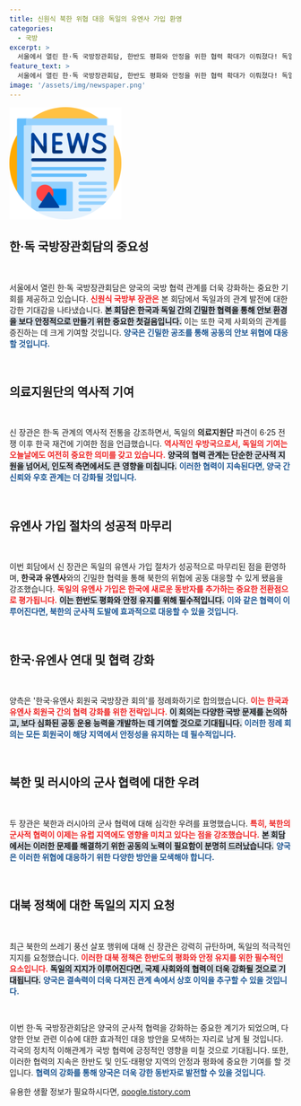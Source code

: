 ```yaml
---
title: 신원식 북한 위협 대응 독일의 유엔사 가입 환영
categories:
  - 국방
excerpt: >
  서울에서 열린 한·독 국방장관회담, 한반도 평화와 안정을 위한 협력 확대가 이뤄졌다! 독일 유엔사 가입으로 새로운 동반자가 생기고, 북한과 러시아의 군사 협력에 대한 우려도 강조됐다. 두 나라의 국방·방산 협력이 더욱 강화될 전망!
feature_text: >
  서울에서 열린 한·독 국방장관회담, 한반도 평화와 안정을 위한 협력 확대가 이뤄졌다! 독일 유엔사 가입으로 새로운 동반자가 생기고, 북한과 러시아의 군사 협력에 대한 우려도 강조됐다. 두 나라의 국방·방산 협력이 더욱 강화될 전망!
image: '/assets/img/newspaper.png'
---
```


<p><img src="/assets/img/newspaper.png" alt="kimp 속보" /></p>

<h2 data-ke-size="size26">한·독 국방장관회담의 중요성</h2>

<p data-ke-size="size16">&nbsp;</p>

<p>서울에서 열린 한·독 국방장관회담은 양국의 국방 협력 관계를 더욱 강화하는 중요한 기회를 제공하고 있습니다. <b><span style="color: #ee2323;">신원식 국방부 장관은</span></b> 본 회담에서 독일과의 관계 발전에 대한 강한 기대감을 나타냈습니다. <b><span style="background-color: #21538527;">본 회담은 한국과 독일 간의 긴밀한 협력을 통해 안보 환경을 보다 안정적으로 만들기 위한 중요한 첫걸음입니다.</span></b> 이는 또한 국제 사회와의 관계를 증진하는 데 크게 기여할 것입니다. <b><span style="color: #1a5490;">양국은 긴밀한 공조를 통해 공동의 안보 위협에 대응할 것입니다.</span></b></p>

<p data-ke-size="size16">&nbsp;</p>

<h2 data-ke-size="size26">의료지원단의 역사적 기여</h2>

<p data-ke-size="size16">&nbsp;</p>

<p>신 장관은 한·독 관계의 역사적 전통을 강조하면서, 독일의 <b>의료지원단</b> 파견이 6·25 전쟁 이후 한국 재건에 기여한 점을 언급했습니다. <b><span style="color: #ee2323;">역사적인 우방국으로서, 독일의 기여는 오늘날에도 여전히 중요한 의미를 갖고 있습니다.</span></b> <b><span style="background-color: #21538527;">양국의 협력 관계는 단순한 군사적 지원을 넘어서, 인도적 측면에서도 큰 영향을 미칩니다.</span></b> <b><span style="color: #1a5490;">이러한 협력이 지속된다면, 양국 간 신뢰와 우호 관계는 더 강화될 것입니다.</span></b></p>

<p data-ke-size="size16">&nbsp;</p>

<h2 data-ke-size="size26">유엔사 가입 절차의 성공적 마무리</h2>

<p data-ke-size="size16">&nbsp;</p>

<p>이번 회담에서 신 장관은 독일의 유엔사 가입 절차가 성공적으로 마무리된 점을 환영하며, <b>한국과 유엔사</b>와의 긴밀한 협력을 통해 북한의 위협에 공동 대응할 수 있게 됐음을 강조했습니다. <b><span style="color: #ee2323;">독일의 유엔사 가입은 한국에 새로운 동반자를 추가하는 중요한 전환점으로 평가됩니다.</span></b> <b><span style="background-color: #21538527;">이는 한반도 평화와 안정 유지를 위해 필수적입니다.</span></b> <b><span style="color: #1a5490;">이와 같은 협력이 이루어진다면, 북한의 군사적 도발에 효과적으로 대응할 수 있을 것입니다.</span></b></p>

<p data-ke-size="size16">&nbsp;</p>

<h2 data-ke-size="size26">한국·유엔사 연대 및 협력 강화</h2>

<p data-ke-size="size16">&nbsp;</p>

<p>양측은 '한국·유엔사 회원국 국방장관 회의'를 정례화하기로 합의했습니다. <b><span style="color: #ee2323;">이는 한국과 유엔사 회원국 간의 협력 강화를 위한 전략입니다.</span></b> <b><span style="background-color: #21538527;">이 회의는 다양한 국방 문제를 논의하고, 보다 심화된 공동 운용 능력을 개발하는 데 기여할 것으로 기대됩니다.</span></b> <b><span style="color: #1a5490;">이러한 정례 회의는 모든 회원국이 해당 지역에서 안정성을 유지하는 데 필수적입니다.</span></b></p>

<p data-ke-size="size16">&nbsp;</p>

<h2 data-ke-size="size26">북한 및 러시아의 군사 협력에 대한 우려</h2>

<p data-ke-size="size16">&nbsp;</p>

<p>두 장관은 북한과 러시아의 군사 협력에 대해 심각한 우려를 표명했습니다. <b><span style="color: #ee2323;">특히, 북한의 군사적 협력이 이제는 유럽 지역에도 영향을 미치고 있다는 점을 강조했습니다.</span></b> <b><span style="background-color: #21538527;">본 회담에서는 이러한 문제를 해결하기 위한 공동의 노력이 필요함이 분명히 드러났습니다.</span></b> <b><span style="color: #1a5490;">양국은 이러한 위협에 대응하기 위한 다양한 방안을 모색해야 합니다.</span></b></p>

<p data-ke-size="size16">&nbsp;</p>

<h2 data-ke-size="size26">대북 정책에 대한 독일의 지지 요청</h2>

<p data-ke-size="size16">&nbsp;</p>

<p>최근 북한의 쓰레기 풍선 살포 행위에 대해 신 장관은 강력히 규탄하며, 독일의 적극적인 지지를 요청했습니다. <b><span style="color: #ee2323;">이러한 대북 정책은 한반도의 평화와 안정 유지를 위한 필수적인 요소입니다.</span></b> <b><span style="background-color: #21538527;">독일의 지지가 이루어진다면, 국제 사회와의 협력이 더욱 강화될 것으로 기대됩니다.</span></b> <b><span style="color: #1a5490;">양국은 결속력이 더욱 다져진 관계 속에서 상호 이익을 추구할 수 있을 것입니다.</span></b></p>

<p data-ke-size="size16">&nbsp;</p>

<p>이번 한·독 국방장관회담은 양국의 군사적 협력을 강화하는 중요한 계기가 되었으며, 다양한 안보 관련 이슈에 대한 효과적인 대응 방안을 모색하는 자리로 남게 될 것입니다. 각국의 정치적 이해관계가 국방 협력에 긍정적인 영향을 미칠 것으로 기대됩니다. 또한, 이러한 협력의 지속은 한반도 및 인도·태평양 지역의 안정과 평화에 중요한 기여를 할 것입니다. <b><span style="color: #1a5490;">협력의 강화를 통해 양국은 더욱 강한 동반자로 발전할 수 있을 것입니다.</span></b></p>
유용한 생활 정보가 필요하시다면, <a href="https://qoogle.tistory.com" rel="dofollow">qoogle.tistory.com</a>


